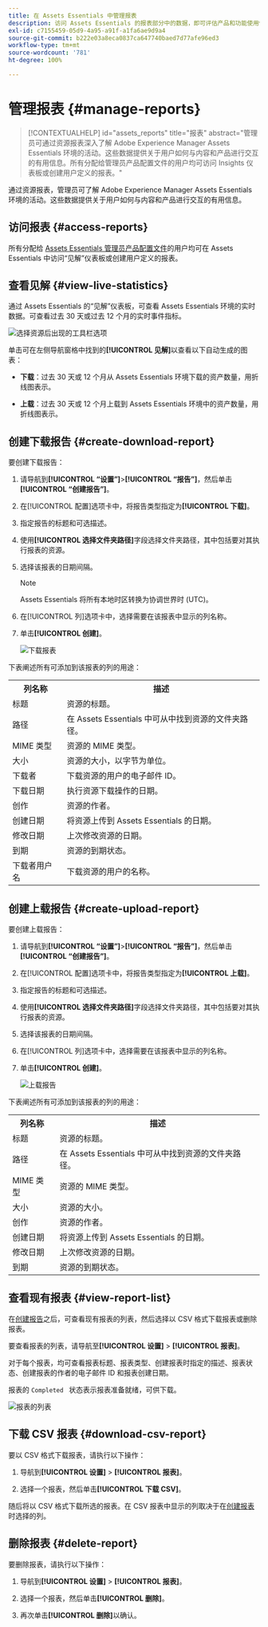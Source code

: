 ```yaml
---
title: 在 Assets Essentials 中管理报表
description: 访问 Assets Essentials 的报表部分中的数据，即可评估产品和功能使用情况并了解关键成功指标。
exl-id: c7155459-05d9-4a95-a91f-a1fa6ae9d9a4
source-git-commit: b222e03a8eca0837ca647740baed7d77afe96ed3
workflow-type: tm+mt
source-wordcount: '781'
ht-degree: 100%

---
```


# 管理报表 {#manage-reports}

>[!CONTEXTUALHELP]
>id="assets_reports"
>title="报表"
>abstract="管理员可通过资源报表深入了解 Adobe Experience Manager Assets Essentials 环境的活动。这些数据提供关于用户如何与内容和产品进行交互的有用信息。所有分配给管理员产品配置文件的用户均可访问 Insights 仪表板或创建用户定义的报表。"

通过资源报表，管理员可了解 Adobe Experience Manager Assets Essentials 环境的活动。这些数据提供关于用户如何与内容和产品进行交互的有用信息。

## 访问报表 {#access-reports}

所有分配给 [Assets Essentials 管理员产品配置文件](deploy-administer.md)的用户均可在 Assets Essentials 中访问“见解”仪表板或创建用户定义的报表。

## 查看见解 {#view-live-statistics}

通过 Assets Essentials 的“见解”仪表板，可查看 Assets Essentials 环境的实时数据。可查看过去 30 天或过去 12 个月的实时事件指标。

![选择资源后出现的工具栏选项](assets/assets-essentials-live-statistics.png)

单击可在左侧导航窗格中找到的&#x200B;**[!UICONTROL 见解]**&#x200B;以查看以下自动生成的图表：

* **下载**：过去 30 天或 12 个月从 Assets Essentials 环境下载的资产数量，用折线图表示。

* **上载**：过去 30 天或 12 个月上载到 Assets Essentials 环境中的资产数量，用折线图表示。

<!--

* **Storage usage**: The storage usage, in gigabytes (GB), for the Assets Essentials environment, for the last 30 days or 12 months represented using a bar chart.

-->

## 创建下载报告 {#create-download-report}

要创建下载报告：

1. 请导航到&#x200B;**[!UICONTROL “设置”]**>**[!UICONTROL “报告”]**，然后单击&#x200B;**[!UICONTROL “创建报告”]**。

1. 在[!UICONTROL 配置]选项卡中，将报告类型指定为&#x200B;**[!UICONTROL 下载]**。

1. 指定报告的标题和可选描述。

1. 使用&#x200B;**[!UICONTROL 选择文件夹路径]**&#x200B;字段选择文件夹路径，其中包括要对其执行报表的资源。

1. 选择该报表的日期间隔。
   >[!NOTE]
   >
   > Assets Essentials 将所有本地时区转换为协调世界时 (UTC)。

1. 在[!UICONTROL 列]选项卡中，选择需要在该报表中显示的列名称。

1. 单击&#x200B;**[!UICONTROL 创建]**。

   ![下载报表](assets/download-reports-config.png)

下表阐述所有可添加到该报表的列的用途：

<table>
    <tbody>
     <tr>
      <th><strong>列名称</strong></th>
      <th><strong>描述</strong></th>
     </tr>
     <tr>
      <td>标题</td>
      <td>资源的标题。</td>
     </tr>
     <tr>
      <td>路径</td>
      <td>在 Assets Essentials 中可从中找到资源的文件夹路径。</td>
     </tr>
     <tr>
      <td>MIME 类型</td>
      <td>资源的 MIME 类型。</td>
     </tr>
     <tr>
      <td>大小</td>
      <td>资源的大小，以字节为单位。</td>
     </tr>
     <tr>
      <td>下载者</td>
      <td>下载资源的用户的电子邮件 ID。</td>
     </tr>
     <tr>
      <td>下载日期</td>
      <td>执行资源下载操作的日期。</td>
     </tr>
     <tr>
      <td>创作</td>
      <td>资源的作者。</td>
     </tr>
     <tr>
      <td>创建日期</td>
      <td>将资源上传到 Assets Essentials 的日期。</td>
     </tr>
     <tr>
      <td>修改日期</td>
      <td>上次修改资源的日期。</td>
     </tr>
     <tr>
      <td>到期</td>
      <td>资源的到期状态。</td>
     </tr>
     <tr>
      <td>下载者用户名</td>
      <td>下载资源的用户的名称。</td>
     </tr>           
    </tbody>
   </table>

## 创建上载报告 {#create-upload-report}

要创建上载报告：

1. 请导航到&#x200B;**[!UICONTROL “设置”]**>**[!UICONTROL “报告”]**，然后单击&#x200B;**[!UICONTROL “创建报告”]**。

1. 在[!UICONTROL 配置]选项卡中，将报告类型指定为&#x200B;**[!UICONTROL 上载]**。

1. 指定报告的标题和可选描述。

1. 使用&#x200B;**[!UICONTROL 选择文件夹路径]**&#x200B;字段选择文件夹路径，其中包括要对其执行报表的资源。

1. 选择该报表的日期间隔。

1. 在[!UICONTROL 列]选项卡中，选择需要在该报表中显示的列名称。

1. 单击&#x200B;**[!UICONTROL 创建]**。

   ![上载报告](assets/upload-reports-config.png)

下表阐述所有可添加到该报表的列的用途：

<table>
    <tbody>
     <tr>
      <th><strong>列名称</strong></th>
      <th><strong>描述</strong></th>
     </tr>
     <tr>
      <td>标题</td>
      <td>资源的标题。</td>
     </tr>
     <tr>
      <td>路径</td>
      <td>在 Assets Essentials 中可从中找到资源的文件夹路径。</td>
     </tr>
     <tr>
      <td>MIME 类型</td>
      <td>资源的 MIME 类型。</td>
     </tr>
     <tr>
      <td>大小</td>
      <td>资源的大小。</td>
     </tr>
     <tr>
      <td>创作</td>
      <td>资源的作者。</td>
     </tr>
     <tr>
      <td>创建日期</td>
      <td>将资源上传到 Assets Essentials 的日期。</td>
     </tr>
     <tr>
      <td>修改日期</td>
      <td>上次修改资源的日期。</td>
     </tr>
     <tr>
      <td>到期</td>
      <td>资源的到期状态。</td>
     </tr>              
    </tbody>
   </table>

## 查看现有报表 {#view-report-list}

在[创建报告](#create-download-report)之后，可查看现有报表的列表，然后选择以 CSV 格式下载报表或删除报表。

要查看报表的列表，请导航至&#x200B;**[!UICONTROL 设置]** > **[!UICONTROL 报表]**。

对于每个报表，均可查看报表标题、报表类型、创建报表时指定的描述、报表状态、创建报表的作者的电子邮件 ID 和报表创建日期。

报表的 `Completed ` 状态表示报表准备就绪，可供下载。

![报表的列表](assets/list-of-reports.png)


## 下载 CSV 报表 {#download-csv-report}

要以 CSV 格式下载报表，请执行以下操作：

1. 导航到&#x200B;**[!UICONTROL 设置]** > **[!UICONTROL 报表]**。

1. 选择一个报表，然后单击&#x200B;**[!UICONTROL 下载 CSV]**。

随后将以 CSV 格式下载所选的报表。在 CSV 报表中显示的列取决于在[创建报表](#create-download-report)时选择的列。

## 删除报表 {#delete-report}

要删除报表，请执行以下操作：

1. 导航到&#x200B;**[!UICONTROL 设置]** > **[!UICONTROL 报表]**。

1. 选择一个报表，然后单击&#x200B;**[!UICONTROL 删除]**。

1. 再次单击&#x200B;**[!UICONTROL 删除]**&#x200B;以确认。
